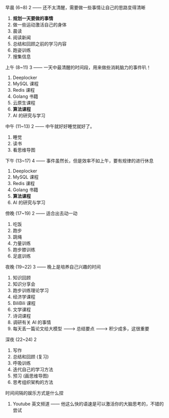 早晨 (6~8) 2 —— 还不太清醒，需要做一些事情让自己的思路变得清晰

1. **规划一天要做的事情**
2. 做一些运动激活自己的身体
3. 晨读
4. 阅读新闻
5. 总结和回顾之前的学习内容
6. 跑姿训练
7. 搜集信息

上午 (8~11) 3 —— 一天中最清醒的时间段，用来做些消耗脑力的事件叭！

1. Deeplocker
2. MySQL 课程
3. Redis 课程
4. Golang 书籍
5. 云原生课程
6. **算法课程**
7. AI 的研究与学习

中午 (11~13) 2 —— 中午就好好睡觉就好了。

1. 睡觉
2. 读书
3. 看思维导图

下午 (13~17) 4 —— 事件虽然长，但是效率不如上午，要有规律的进行休息

1. Deeplocker
2. MySQL 课程
3. Redis 课程
4. Golang 书籍
5. **算法课程**
6. AI 的研究与学习

傍晚 (17~19) 2 —— 适合出去动一动

1. 吃饭
2. 跑步
3. 跳绳
4. 力量训练
5. 跑步膝训练
6. 足底训练

夜晚 (19~22) 3 —— 晚上是培养自己兴趣的时间

1. 知识回顾
2. 知识分享会
3. 跑步训练理论学习
4. 经济学课程
5. BiliBili 课程
6. 文学课程
7. 诗词课程
8. 调研有关 AI 的事情
9. 每天丢一篇论文给大模型 ---> 总结要点 ---> 积少成多，这很重要

深夜 (22~24) 2

1. 写作
2. 总结和回顾 (复习)
3. 呼吸训练
4. 迭代自己的学习方法
5. 预习 (画思维导图)
6. 思考组织架构的方法

时间间隔的娱乐方式是什么捏

1. Youtube 英文频道 —— 他这么快的语速是可以激活你的大脑思考的，不错的尝试
